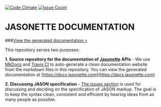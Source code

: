 [![Code Climate](https://codeclimate.com/github/Jasonette/documentation/badges/gpa.svg)](https://codeclimate.com/github/Jasonette/documentation)
[![Issue Count](https://codeclimate.com/github/Jasonette/documentation/badges/issue_count.svg)](https://codeclimate.com/github/Jasonette/documentation)
# JASONETTE DOCUMENTATION

###[View the generated documentation >](https://docs.jasonette.com)



This repository serves two purposes:

**1. Source repository for the documentation of [Jasonette](https://www.jasonette.com) APIs** - We use [MkDocs](http://www.mkdocs.org) and [Travis CI](https://travis-ci.org) to auto-generate a clean documentation website from the markdown files in this repository. You can view the generated documentation at [https://docs.jasonette.com](https://docs.jasonette.com)

**2. Discussing JASON specification** - [The issues section](https://github.com/Jasonette/documentation/issues) is used for discussing and deciding on the specification of JASON markup. The goal is to keep the syntax clean, consistent and efficient by hearing ideas from as many people as possible.
